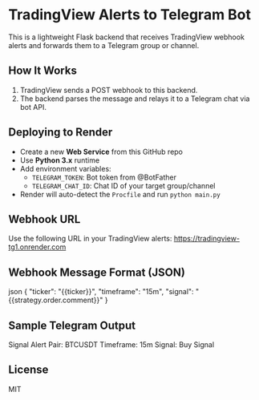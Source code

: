 # TradingView Alerts to Telegram Bot

This is a lightweight Flask backend that receives TradingView webhook alerts and forwards them to a Telegram group or channel.

## How It Works

1. TradingView sends a POST webhook to this backend.
2. The backend parses the message and relays it to a Telegram chat via bot API.

## Deploying to Render

- Create a new **Web Service** from this GitHub repo
- Use **Python 3.x** runtime
- Add environment variables:
  - `TELEGRAM_TOKEN`: Bot token from @BotFather
  - `TELEGRAM_CHAT_ID`: Chat ID of your target group/channel
- Render will auto-detect the `Procfile` and run `python main.py`

## Webhook URL

Use the following URL in your TradingView alerts:
https://tradingview-tg1.onrender.com

## Webhook Message Format (JSON)

   json
{
  "ticker": "{{ticker}}",
  "timeframe": "15m",
  "signal": "{{strategy.order.comment}}"
} 


## Sample Telegram Output
Signal Alert
Pair: BTCUSDT
Timeframe: 15m
Signal: Buy Signal

## License
MIT